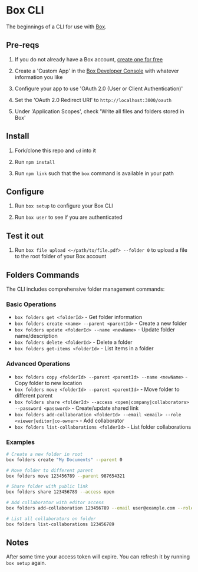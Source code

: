 # Box CLI

The beginnings of a CLI for use with [Box](https://box.com).

## Pre-reqs

1. If you do not already have a Box account, [create one for free](https://account.box.com/signup/personal?tc=annual)

1. Create a 'Custom App' in the [Box Developer Console](https://app.box.com/developers/console) with whatever information you like

2. Configure your app to use 'OAuth 2.0 (User or Client Authentication)'

3. Set the 'OAuth 2.0 Redirect URI' to `http://localhost:3000/oauth`

4. Under 'Application Scopes', check 'Write all files and folders stored in Box'

## Install

1. Fork/clone this repo and `cd` into it

2. Run `npm install`

3. Run `npm link` such that the `box` command is available in your path

## Configure

1. Run `box setup` to configure your Box CLI

2. Run `box user` to see if you are authenticated

## Test it out

1. Run `box file upload <~/path/to/file.pdf> --folder 0` to upload a file to the root folder of your Box account

## Folders Commands

The CLI includes comprehensive folder management commands:

### Basic Operations
- `box folders get <folderId>` - Get folder information
- `box folders create <name> --parent <parentId>` - Create a new folder
- `box folders update <folderId> --name <newName>` - Update folder name/description
- `box folders delete <folderId>` - Delete a folder
- `box folders get-items <folderId>` - List items in a folder

### Advanced Operations
- `box folders copy <folderId> --parent <parentId> --name <newName>` - Copy folder to new location
- `box folders move <folderId> --parent <parentId>` - Move folder to different parent
- `box folders share <folderId> --access <open|company|collaborators> --password <password>` - Create/update shared link
- `box folders add-collaboration <folderId> --email <email> --role <viewer|editor|co-owner>` - Add collaborator
- `box folders list-collaborations <folderId>` - List folder collaborations

### Examples
```bash
# Create a new folder in root
box folders create "My Documents" --parent 0

# Move folder to different parent
box folders move 123456789 --parent 987654321

# Share folder with public link
box folders share 123456789 --access open

# Add collaborator with editor access
box folders add-collaboration 123456789 --email user@example.com --role editor

# List all collaborators on folder
box folders list-collaborations 123456789
```

## Notes

After some time your access token will expire. You can refresh it by running `box setup` again.
